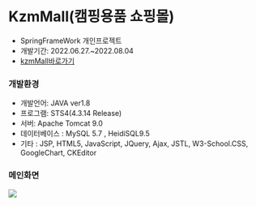 # KzmMall(캠핑용품 쇼핑몰)
<div>
  <ul>
    <li>SpringFrameWork 개인프로젝트</li>
    <li>개발기간: 2022.06.27.~2022.08.04</li>
    <li><a href="http://49.142.157.251:9090/javagreenS_jmy/">kzmMall바로가기</a></li>
  </ul>
</div>
<div>
  <h3><b>개발환경</b></h3>
  <ul>
    <li>개발언어: JAVA ver1.8</li>
    <li>프로그램: STS4(4.3.14 Release)</li>
    <li>서버: Apache Tomcat 9.0</li>
    <li>데이터베이스 : MySQL 5.7 , HeidiSQL9.5</li>
    <li>기타 : JSP, HTML5, JavaScript, JQuery, Ajax, JSTL, W3-School.CSS, GoogleChart, CKEditor</li>
  </ul>
</div>
<div>
  <h3><b>메인화면</b></h3>
  <img src="https://user-images.githubusercontent.com/102267926/201305794-833596ff-27b6-4c75-a9d4-f6b4893135a5.png"/> 
</div>
